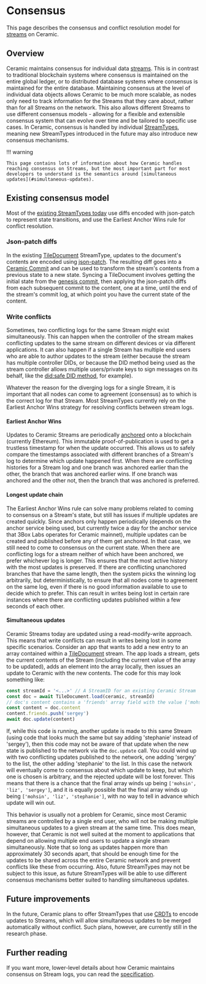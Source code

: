 # Consensus

This page describes the consensus and conflict resolution model for [streams](../glossary.md#streams) on Ceramic.

## **Overview**

Ceramic maintains consensus for individual data [streams](../glossary.md#streams). This is in contrast to traditional blockchain systems where consensus is maintained on the entire global ledger, or to distributed database systems where consensus is maintained for the entire database. Maintaining consensus at the level of individual data objects allows Ceramic to be much more scalable, as nodes only need to track information for the Streams that they care about, rather than for all Streams on the network. This also allows different Streams to use different consensus models - allowing for a flexible and extensible consensus system that can evolve over time and be tailored to specific use cases. In Ceramic, consensus is handled by individual [StreamTypes](../glossary.md#streamtypes), meaning new StreamTypes introduced in the future may also introduce new consensus mechanisms.

!!! warning

    This page contains lots of information about how Ceramic handles reaching consensus on Streams, but the most important part for most developers to understand is the semantics around [simultaneous updates](#simultaneous-updates).

## **Existing consensus model**

Most of the [existing StreamTypes today](../../docs/advanced/standards/stream-programs/index.md) use diffs encoded with json-patch to represent state transitions, and use the Earliest Anchor Wins rule for conflict resolution.

### Json-patch diffs

In the existing [TileDocument](../../docs/advanced/standards/stream-programs/tile-document.md) StreamType, updates to the document's contents are encoded using [json-patch](http://jsonpatch.com/). The resulting diff goes into a [Ceramic Commit](../glossary.md#commits) and can be used to transform the stream's contents from a previous state to a new state. Syncing a TileDocument involves getting the initial state from the [genesis commit](../glossary.md#genesis-commit), then applying the json-patch diffs from each subsequent commit to the content, one at a time, until the end of the stream's commit log, at which point you have the current state of the content.

### Write conflicts

Sometimes, two conflicting logs for the same Stream might exist simultaneously. This can happen when the controller of the stream makes conflicting updates to the same stream on different devices or via different applications. It can also happen if a single Stream has multiple end users who are able to author updates to the stream (either because the stream has multiple controller DIDs, or because the DID method being used as the stream controller allows multiple users/private keys to sign messages on its behalf, like the [did:safe DID method](https://github.com/ceramicnetwork/CIP/blob/main/CIPs/CIP-101/CIP-101.md), for example).

Whatever the reason for the diverging logs for a single Stream, it is important that all nodes can come to agreement (consensus) as to which is the correct log for that Stream. Most StreamTypes currently rely on the Earliest Anchor Wins strategy for resolving conflicts between stream logs.

#### Earliest Anchor Wins

Updates to Ceramic Streams are periodically [anchored](../glossary.md#anchor-commit) onto a blockchain (currently Ethereum). This immutable proof-of-publication is used to get a trustless timestamp for when the update occurred. This allows us to safely compare the timestamps associated with different branches of a Stream's log to determine which update happened first. When there are conflicting histories for a Stream log and one branch was anchored earlier than the other, the branch that was anchored earlier wins. If one branch was anchored and the other not, then the branch that was anchored is preferred.

#### Longest update chain

The Earliest Anchor Wins rule can solve many problems related to coming to consensus on a Stream's state, but still has issues if multiple updates are created quickly. Since anchors only happen periodically (depends on the anchor service being used, but currently twice a day for the anchor service that 3Box Labs operates for Ceramic mainnet), multiple updates can be created and published before any of them get anchored. In that case, we still need to come to consensus on the current state. When there are conflicting logs for a stream neither of which have been anchored, we prefer whichever log is longer. This ensures that the most active history with the most updates is preserved. If there are conflicting unanchored branches that have the same length, then the system picks the winning log arbitrarily, but deterministically, to ensure that all nodes come to agreement on the same log, even if there is no good information available to use to decide which to prefer. This can result in writes being lost in certain rare instances where there are conflicting updates published within a few seconds of each other.

#### Simultaneous updates

Ceramic Streams today are updated using a read-modify-write approach. This means that write conflicts can result in writes being lost in some specific scenarios. Consider an app that wants to add a new entry to an array contained within a [TileDocument](../../docs/advanced/standards/stream-programs/tile-document.md) stream. The app loads a stream, gets the current contents of the Stream (including the current value of the array to be updated), adds an element into the array locally, then issues an update to Ceramic with the new contents. The code for this may look something like:

```javascript
const streamId = '<...>' // A StreamID for an existing Ceramic Stream
const doc = await TileDocument.load(ceramic, streamId)
// doc's content contains a 'friends' array field with the value ['mohsin', 'liz']
const content = doc.content
content.friends.push('sergey')
await doc.update(content)
```

If, while this code is running, another update is made to this same Stream (using code that looks much the same but say adding 'stephanie' instead of 'sergey'), then this code may not be aware of that update when the new state is published to the network via the `doc.update` call. You could wind up with two conflicting updates published to the network, one adding 'sergey' to the list, the other adding 'stephanie' to the list. In this case the network will eventually come to consensus about which update to keep, but which one is chosen is arbitrary, and the rejected update will be lost forever. This means that there is a chance that the final array winds up being `['mohsin', 'liz', 'sergey']`, and it is equally possible that the final array winds up being `['mohsin', 'liz', 'stephanie']`, with no way to tell in advance which update will win out.

This behavior is usually not a problem for Ceramic, since most Ceramic streams are controlled by a single end user, who will not be making multiple simultaneous updates to a given stream at the same time. This does mean, however, that Ceramic is not well suited at the moment to applications that depend on allowing multiple end users to update a single stream simultaneously. Note that so long as updates happen more than approximately 30 seconds apart, that should be enough time for the updates to be shared across the entire Ceramic network and prevent conflicts like these from occurring. Also, future StreamTypes may not be subject to this issue, as future StreamTypes will be able to use different consensus mechanisms better suited to handling simultaneous updates.

## **Future improvements**

In the future, Ceramic plans to offer StreamTypes that use [CRDTs](https://en.wikipedia.org/wiki/Conflict-free_replicated_data_type) to encode updates to Streams, which will allow simultaneous updates to be merged automatically without conflict. Such plans, however, are currently still in the research phase.

## **Further reading**

If you want more, lower-level details about how Ceramic maintains consensus on Stream logs, you can read the [specification](https://github.com/ceramicnetwork/ceramic/blob/master/SPECIFICATION.md).

